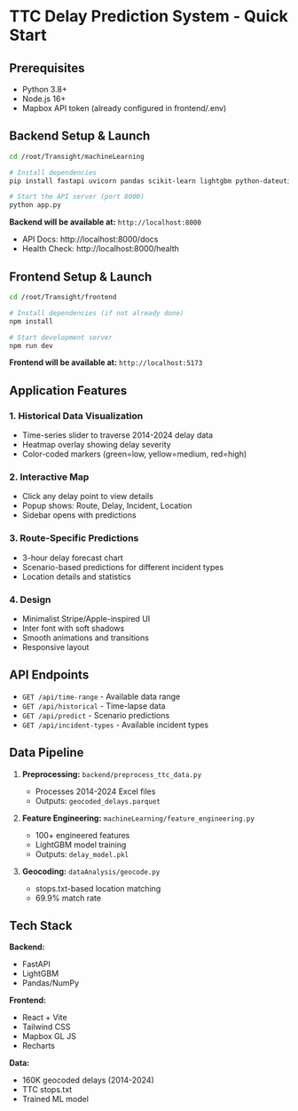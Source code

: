 # TTC Delay Prediction System - Quick Start

## Prerequisites
- Python 3.8+
- Node.js 16+
- Mapbox API token (already configured in frontend/.env)

## Backend Setup & Launch

```bash
cd /root/Transight/machineLearning

# Install dependencies
pip install fastapi uvicorn pandas scikit-learn lightgbm python-dateutil

# Start the API server (port 8000)
python app.py
```

**Backend will be available at:** `http://localhost:8000`
- API Docs: http://localhost:8000/docs
- Health Check: http://localhost:8000/health

## Frontend Setup & Launch

```bash
cd /root/Transight/frontend

# Install dependencies (if not already done)
npm install

# Start development server
npm run dev
```

**Frontend will be available at:** `http://localhost:5173`

## Application Features

### 1. Historical Data Visualization
- Time-series slider to traverse 2014-2024 delay data
- Heatmap overlay showing delay severity
- Color-coded markers (green=low, yellow=medium, red=high)

### 2. Interactive Map
- Click any delay point to view details
- Popup shows: Route, Delay, Incident, Location
- Sidebar opens with predictions

### 3. Route-Specific Predictions
- 3-hour delay forecast chart
- Scenario-based predictions for different incident types
- Location details and statistics

### 4. Design
- Minimalist Stripe/Apple-inspired UI
- Inter font with soft shadows
- Smooth animations and transitions
- Responsive layout

## API Endpoints

- `GET /api/time-range` - Available data range
- `GET /api/historical` - Time-lapse data
- `GET /api/predict` - Scenario predictions
- `GET /api/incident-types` - Available incident types

## Data Pipeline

1. **Preprocessing:** `backend/preprocess_ttc_data.py`
   - Processes 2014-2024 Excel files
   - Outputs: `geocoded_delays.parquet`

2. **Feature Engineering:** `machineLearning/feature_engineering.py`
   - 100+ engineered features
   - LightGBM model training
   - Outputs: `delay_model.pkl`

3. **Geocoding:** `dataAnalysis/geocode.py`
   - stops.txt-based location matching
   - 69.9% match rate

## Tech Stack

**Backend:**
- FastAPI
- LightGBM
- Pandas/NumPy

**Frontend:**
- React + Vite
- Tailwind CSS
- Mapbox GL JS
- Recharts

**Data:**
- 160K geocoded delays (2014-2024)
- TTC stops.txt
- Trained ML model
